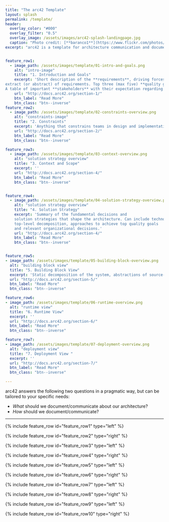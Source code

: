 ```yaml
---
title: "The arc42 Template"
layout: splash
permalink: /template/
header:
  overlay_color: "#000"
  overlay_filter: "0.5"
  overlay_image: /assets/images/arc42-splash-landingpage.jpg
  caption: "Photo credit: [**baranco1**](https://www.flickr.com/photos/59159233@N04/)"
excerpt: "arc42 is a template for architecture communication and documentation."


feature_row1:
  - image_path: /assets/images/template/01-intro-and-goals.png
    alt: "intro-image"
    title: "1. Introduction and Goals"
    excerpt: 'Short description of the **requirements**, driving forces,
extract (or abstract) of requirements. Top three (max five) **quality goals** for the architecture which have highest priority for the major stakeholders.
A table of important **stakeholders** with their expectation regarding architecture.'
    url: "http://docs.arc42.org/section-1/"
    btn_label: "Read More"
    btn_class: "btn--inverse"
feature_row2:
  - image_path: /assets/images/template/02-constraints-overview.png
    alt: "constraints-image"
    title: "2. Constraints"
    excerpt: 'Anything that constrains teams in design and implementation decisions or decision about related processes. These constraints sometimes go beyond individual systems and are valid for whole organizations and companies.'
    url: "http://docs.arc42.org/section-2/"
    btn_label: "Read More"
    btn_class: "btn--inverse"    

feature_row3:
  - image_path: /assets/images/template/03-context-overview.png
    alt: "solution strategy overview"
    title: "3. Context and Scope"
    excerpt: ''
    url: "http://docs.arc42.org/section-4/"
    btn_label: "Read More"
    btn_class: "btn--inverse"    


feature_row4:
  - image_path: /assets/images/template/04-solution-strategy-overview.png
    alt: "solution strategy overview"
    title: "4. Solution Strategy"
    excerpt: 'Summary of the fundamental decisions and
    solution strategies that shape the architecture. Can include technology,
    top-level decomposition, approaches to achieve top quality goals
    and relevant organizational decisions.'
    url: "http://docs.arc42.org/section-4/"
    btn_label: "Read More"
    btn_class: "btn--inverse"    


feature_row5:
- image_path: /assets/images/template/05-building-block-overview.png
  alt: "building block view"
  title: "5. Building Block View"
  excerpt: 'Static decomposition of the system, abstractions of source-code, shown as hierarchy of white boxes (containing black boxes), up to the appropriate level of detail.'
  url: "http://docs.arc42.org/section-5/"
  btn_label: "Read More"
  btn_class: "btn--inverse"    

feature_row6:
- image_path: /assets/images/template/06-runtime-overview.png
  alt: "runtime view"
  title: "6. Runtime View"
  excerpt: ''
  url: "http://docs.arc42.org/section-6/"
  btn_label: "Read More"
  btn_class: "btn--inverse"    

feature_row7:
- image_path: /assets/images/template/07-deployment-overview.png
  alt: "deployment view"
  title: "7. Deployment View "
  excerpt: ''
  url: "http://docs.arc42.org/section-7/"
  btn_label: "Read More"
  btn_class: "btn--inverse"    

---
```


arc42 answers the following two questions in a pragmatic way, but can be tailored to your specific needs:

* _What_ should we document/communicate about our architecture?
* _How_ should we document/communicate?

<hr>

{% include feature_row id="feature_row1" type="left" %}

{% include feature_row id="feature_row2" type="right" %}

{% include feature_row id="feature_row3" type="left" %}

{% include feature_row id="feature_row4" type="right" %}

{% include feature_row id="feature_row5" type="left" %}

{% include feature_row id="feature_row6" type="right" %}

{% include feature_row id="feature_row7" type="left" %}

{% include feature_row id="feature_row8" type="right" %}

{% include feature_row id="feature_row9" type="left" %}

{% include feature_row id="feature_row10" type="right" %}
